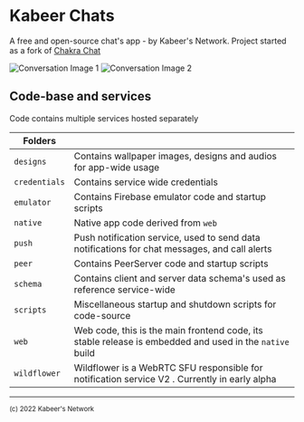 # Kabeer Chats

A free and open-source chat's app - by Kabeer's Network. Project started as a fork
of [Chakra Chat](https://github.com/bscottnz/nextjs-chakra-chatapp)

![Conversation Image 1](./documentation/images/conversation-screenshot-1.png)
![Conversation Image 2](./documentation/images/conversation-screenshot-2.png)

## Code-base and services

Code contains multiple services hosted separately

| Folders        |                                                                                                         |
|----------------|---------------------------------------------------------------------------------------------------------|
| `designs`      | Contains wallpaper images, designs and audios for app-wide usage                                        |
| `credentials`  | Contains service wide credentials                                                                       |
| `emulator`     | Contains Firebase emulator code and startup scripts                                                     |
| `native`       | Native app code derived from `web`                                                                      |
| `push`         | Push notification service, used to send data notifications for chat messages, and call alerts           |
| `peer`         | Contains PeerServer code and startup scripts                                                            |
| `schema`       | Contains client and server data schema's used as reference service-wide                                 |
| `scripts`      | Miscellaneous startup and shutdown scripts for code-source                                              |
| `web`          | Web code, this is the main frontend code, its stable release is embedded and used in the `native` build |
| `wildflower`   | Wildflower is a WebRTC SFU responsible for notification service V2 . Currently in early alpha           |

---
<small>(c) 2022 Kabeer's Network</small>